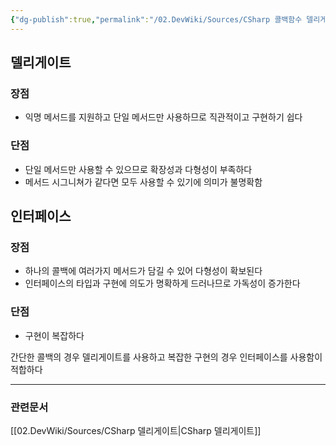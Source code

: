```yaml
---
{"dg-publish":true,"permalink":"/02.DevWiki/Sources/CSharp 콜백함수 델리게이트 vs 인터페이스/","noteIcon":"","updated":"2025-07-19T22:58:36.000+09:00"}
---
```


## 델리게이트
### 장점
* 익명 메서드를 지원하고 단일 메서드만 사용하므로 직관적이고 구현하기 쉽다
### 단점
* 단일 메서드만 사용할 수 있으므로 확장성과 다형성이 부족하다
* 메서드 시그니쳐가 같다면 모두 사용할 수 있기에 의미가 불명확함

## 인터페이스
### 장점
* 하나의 콜백에 여러가지 메서드가 담길 수 있어 다형성이 확보된다
* 인터페이스의 타입과 구현에 의도가 명확하게 드러나므로 가독성이 증가한다
### 단점
* 구현이 복잡하다

간단한 콜백의 경우 델리게이트를 사용하고 복잡한 구현의 경우 인터페이스를 사용함이 적합하다

---
### 관련문서
[[02.DevWiki/Sources/CSharp 델리게이트\|CSharp 델리게이트]]